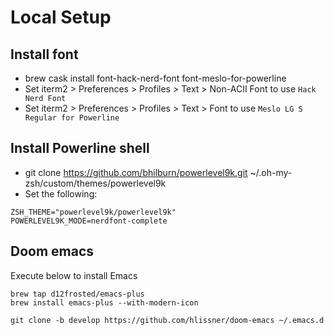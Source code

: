 # Local Setup

## Install font
* brew cask install font-hack-nerd-font font-meslo-for-powerline
* Set iterm2 > Preferences > Profiles > Text > Non-ACII Font to use `Hack Nerd Font`
* Set iterm2 > Preferences > Profiles > Text > Font to use `Meslo LG S Regular for Powerline`

## Install Powerline shell
* git clone https://github.com/bhilburn/powerlevel9k.git ~/.oh-my-zsh/custom/themes/powerlevel9k
* Set the following:
```~/.zshrc
ZSH_THEME="powerlevel9k/powerlevel9k"
POWERLEVEL9K_MODE=nerdfont-complete
```

## Doom emacs

Execute below to install Emacs
```
brew tap d12frosted/emacs-plus
brew install emacs-plus --with-modern-icon

git clone -b develop https://github.com/hlissner/doom-emacs ~/.emacs.d
```
